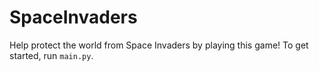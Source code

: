 # SpaceInvaders

Help protect the world from Space Invaders by playing this game! To get started, run `main.py`.
